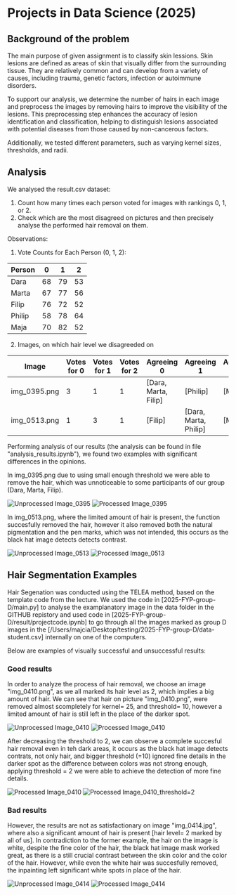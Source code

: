 # Projects in Data Science (2025)

## Background of the problem 
The main purpose of given assignment is to classify skin lessions. Skin lesions are defined as areas of skin that visually differ from the surrounding tissue. They are relatively common and can develop from a variety of causes, including trauma, genetic factors, infection or autoimmune disorders. 

To support our analysis, we determine the number of hairs in each image and preprocess the images by removing hairs to improve the visibility of the lesions. This preprocessing step enhances the accuracy of lesion identification and classification, helping to distinguish lesions associated with potential diseases from those caused by non-cancerous factors.

Additionally, we tested different parameters, such as varying kernel sizes, thresholds, and radii. 

## Analysis 
We analysed the result.csv dataset:
1. Count how many times each person voted for images with rankings 0, 1, or 2.
2. Check which are the most disagreed on pictures and then precisely analyse the performed hair removal on them.

Observations:

1. Vote Counts for Each Person (0, 1, 2):

| Person | 0  | 1  | 2  |
|--------|----|----|----|
| Dara   | 68 | 79 | 53 |
| Marta  | 67 | 77 | 56 |
| Filip  | 76 | 72 | 52 |
| Philip | 58 | 78 | 64 |
| Maja   | 70 | 82 | 52 |

2. Images, on which hair level we disagreeded on

| Image         | Votes for 0 | Votes for 1 | Votes for 2 | Agreeing 0               | Agreeing 1             | Agreeing 2 |
|---------------|-------------|-------------|-------------|--------------------------|------------------------|------------|
| img_0395.png  | 3           | 1           | 1           | [Dara, Marta, Filip]      | [Philip]               | [Maja]     |
| img_0513.png  | 1           | 3           | 1           | [Filip]                   | [Dara, Marta, Philip]  | [Maja]     |

Performing analysis of our results (the analysis can be found in file "analysis_results.ipynb"), we found two examples with significant differences in the opinions. 

In img_0395.png due to using small enough threshold we were able to remove the hair, which was unnoticeable to some participants of our group (Dara, Marta, Filip).

![Unprocessed Image_0395](../data/img_0395.png)
![Processed Image_0395](processed_images/img_0395_processed.png)

In img_0513.png, where the limited amount of hair is present, the function succesfully removed the hair, however it also removed both the natural pigmentation and the pen marks, which was not intended, this occurs as the black hat image detects detects contrast.

![Unprocessed Image_0513](../data/img_0513.png)
![Processed Image_0513](processed_images/img_0513_processed.png)




## Hair Segmentation Examples
Hair Segenation was conducted using the TELEA method, based on the template code from the lecture. We used the code in [2025-FYP-group-D/main.py] to analyse the examplanatory image in the data folder in the GITHUB repistory and used code in [2025-FYP-group-D/result/projectcode.ipynb] to go through all the images marked as group D images in the [/Users/majcia/Desktop/testing/2025-FYP-group-D/data-student.csv] internally on one of the computers.

Below are examples of visually successful and unsuccessful results:



### Good results
In order to analyze the process of hair removal, we choose an image "img_0410.png", as we all marked its hair level as 2, which implies a big amount of hair. We can see that hair on picture "img_0410.png", were removed almost scompletely for kernel= 25, and threshold= 10, however a limited amount of hair is still left in the place of the darker spot. 

![Unprocessed Image_0410](../data/img_0410.png)
![Processed Image_0410](processed_images/img_0410_processed.png)

After decreasing the threshold to 2, we can observe a complete succesful hair removal even in teh dark areas, it occurs as the black hat image detects contrats, not only hair, and bigger threshold (=10) ignored fine details in the darker spot as the difference between colors was not strong enough, applying threshold = 2 we were able to achieve the detection of more fine details. 

![Processed Image_0410](processed_images/img_0410_processed.png)
![Processed Image_0410_threshold=2](processed_images/img_0410_processed_lower_thredshold_is_2.png)

### Bad results
However, the results are not as satisfactionary on image "img_0414.jpg", where also a significant amount of hair is present [hair level= 2 marked by all of us]. In contradiction to the former example, the hair on the image is white, despite the fine color of the hair, the black hat image mask worked great, as there is a still crucial contrast between the skin color and the color of the hair. However, while even the white hair was succesfully removed, the inpainting left significant white spots in place of the hair.

![Unprocessed Image_0414](../data/img_0414.png)
![Processed Image_0414](processed_images/img_0414_processed.png)


 
















